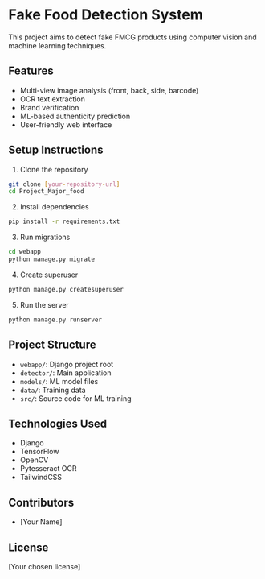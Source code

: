 # Fake Food Detection System

This project aims to detect fake FMCG products using computer vision and machine learning techniques.

## Features

- Multi-view image analysis (front, back, side, barcode)
- OCR text extraction
- Brand verification
- ML-based authenticity prediction
- User-friendly web interface

## Setup Instructions

1. Clone the repository
```bash
git clone [your-repository-url]
cd Project_Major_food
```

2. Install dependencies
```bash
pip install -r requirements.txt
```

3. Run migrations
```bash
cd webapp
python manage.py migrate
```

4. Create superuser
```bash
python manage.py createsuperuser
```

5. Run the server
```bash
python manage.py runserver
```

## Project Structure

- `webapp/`: Django project root
- `detector/`: Main application
- `models/`: ML model files
- `data/`: Training data
- `src/`: Source code for ML training

## Technologies Used

- Django
- TensorFlow
- OpenCV
- Pytesseract OCR
- TailwindCSS

## Contributors
- [Your Name]

## License
[Your chosen license]
